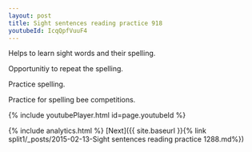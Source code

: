 ```yaml
---
layout: post
title: Sight sentences reading practice 918
youtubeId: IcqQpfVuuF4
---
```

 
 
Helps to learn sight words and their spelling.

Opportunitiy to repeat the spelling. 

Practice spelling. 
 
Practice for spelling bee competitions. 
 
{% include youtubePlayer.html id=page.youtubeId %}
 
 
{% include analytics.html %} 
[Next]({{ site.baseurl }}{% link  split1/_posts/2015-02-13-Sight sentences reading practice 1288.md%})
 
